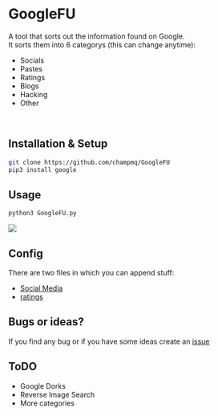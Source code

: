 # GoogleFU
A tool that sorts out the information found on Google. <br>
It sorts them into 6 categorys (this can change anytime):
 - Socials
 - Pastes
 - Ratings
 - Blogs
 - Hacking
 - Other

<br>

## Installation & Setup
```bash
git clone https://github.com/champmq/GoogleFU
pip3 install google
```

## Usage
```Bash
python3 GoogleFU.py
```
![](https://i.ibb.co/58zVGz2/image.png)
<br>

## Config
There are two files in which you can append stuff:
 - [Social Media](./socials.txt)
 - [ratings](./ratings.txt)

## Bugs or ideas?
If you find any bug or if you have some ideas create an [issue](https://github.com/champmq/GoogleFU/issues)

## ToDO
 - Google Dorks
 - Reverse Image Search
 - More categories
